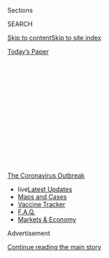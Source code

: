 <div id="app">

<div>

<div>

<div>

<div class="NYTAppHideMasthead css-1q2w90k e1suatyy0">

<div class="section css-ui9rw0 e1suatyy2">

<div class="css-eph4ug er09x8g0">

<div class="css-6n7j50">

</div>

<span class="css-1dv1kvn">Sections</span>

<div class="css-10488qs">

<span class="css-1dv1kvn">SEARCH</span>

</div>

[Skip to content](#site-content)[Skip to site index](#site-index)

</div>

<div class="css-10698na e1huz5gh0">

</div>

</div>

<div id="masthead-bar-one" class="section hasLinks css-15hmgas e1csuq9d3">

<div class="css-uqyvli e1csuq9d0">

</div>

<div class="css-1uqjmks e1csuq9d1">

</div>

<div class="css-9e9ivx">

[](https://myaccount.nytimes.com/auth/login?response_type=cookie&client_id=vi)

</div>

<div class="css-1bvtpon e1csuq9d2">

[Today’s Paper](https://www.nytimes.com/section/todayspaper)

</div>

</div>

</div>

</div>

<div data-aria-hidden="false">

<div id="site-content" role="main">

<div>

<div class="css-1aor85t" style="opacity:0.000000001;z-index:-1;visibility:hidden">

<div class="css-1hqnpie">

<div class="css-epjblv">

<span class="css-17xtcya">[Opinion](/section/opinion)</span><span class="css-x15j1o">|</span><span class="css-fwqvlz">Please
Don’t Call Them Heroes</span>

</div>

<div class="css-k008qs">

<div class="css-1iwv8en">

<span class="css-18z7m18"></span>

<div>

</div>

</div>

<span class="css-1n6z4y">https://nyti.ms/2OrIX9H</span>

<div class="css-1705lsu">

<div class="css-4xjgmj">

<div class="css-4skfbu" role="toolbar" data-aria-label="Social Media Share buttons, Save button, and Comments Panel with current comment count" data-testid="share-tools">

  - 
  - 
  - 
  - 
    
    <div class="css-6n7j50">
    
    </div>

  - 
  - 

</div>

</div>

</div>

</div>

</div>

</div>

<div id="NYT_TOP_BANNER_REGION" class="css-13pd83m">

<div>

<div id="styln-prism-menu-1592847958612" class="section interactive-content interactive-size-medium css-1edisqu">

<div class="css-17ih8de interactive-body">

<div id="scroll-container" class="css-1gj85ro">

[<span class="styln-title-wrap"><span class="css-1pje3qr">The
Coronavirus</span><span class="css-1pje3qr">
Outbreak</span></span>](https://www.nytimes.com/news-event/coronavirus?action=click&pgtype=Article&state=default&region=TOP_BANNER&context=storylines_menu)

  - <span class="css-kqxiym" data-emphasize="true">live</span>[Latest
    Updates](https://www.nytimes.com/2020/08/08/world/coronavirus-updates.html?action=click&pgtype=Article&state=default&region=TOP_BANNER&context=storylines_menu)
  - [Maps and
    Cases](https://www.nytimes.com/interactive/2020/us/coronavirus-us-cases.html?action=click&pgtype=Article&state=default&region=TOP_BANNER&context=storylines_menu)
  - [Vaccine
    Tracker](https://www.nytimes.com/interactive/2020/science/coronavirus-vaccine-tracker.html?action=click&pgtype=Article&state=default&region=TOP_BANNER&context=storylines_menu)
  - [F.A.Q.](https://www.nytimes.com/interactive/2020/world/coronavirus-tips-advice.html?action=click&pgtype=Article&state=default&region=TOP_BANNER&context=storylines_menu)
  - [Markets &
    Economy](https://www.nytimes.com/live/2020/08/07/business/stock-market-today-coronavirus?action=click&pgtype=Article&state=default&region=TOP_BANNER&context=storylines_menu)

</div>

</div>

</div>

</div>

</div>

<div id="top-wrapper" class="css-1sy8kpn">

<div id="top-slug" class="css-l9onyx">

Advertisement

</div>

[Continue reading the main story](#after-top)

<div class="ad top-wrapper" style="text-align:center;height:100%;display:block;min-height:250px">

<div id="top" class="place-ad" data-position="top" data-size-key="top">

</div>

</div>

<div id="after-top">

</div>

</div>

<div>

<div class="css-v5btjw etb61u70">

<div class="css-v05ibm etb61u71">

[Opinion](/section/opinion)

</div>

</div>

<div id="sponsor-wrapper" class="css-1hyfx7x">

<div id="sponsor-slug" class="css-19vbshk">

Supported by

</div>

[Continue reading the main story](#after-sponsor)

<div id="sponsor" class="ad sponsor-wrapper" style="text-align:center;height:100%;display:block">

</div>

<div id="after-sponsor">

</div>

</div>

<div class="css-186x18t">

</div>

<div class="css-1vkm6nb ehdk2mb0">

# Please Don’t Call Them Heroes

</div>

Parents and teachers need a real plan to reopen schools safely.

<div class="css-18e8msd">

<div class="css-vp77d3 epjyd6m0">

<div class="css-1p10dcb ey68jwv0" data-aria-hidden="true">

[![Farhad
Manjoo](https://static01.nyt.com/images/2019/01/08/opinion/farhad-manjoo-opinion/farhad-manjoo-opinion-thumbLarge.png
"Farhad Manjoo")](https://www.nytimes.com/by/farhad-manjoo)

</div>

<div class="css-1baulvz">

By [<span class="css-1baulvz last-byline" itemprop="name">Farhad
Manjoo</span>](https://www.nytimes.com/by/farhad-manjoo)

<div class="css-8atqhb">

Opinion Columnist

</div>

</div>

</div>

  - July 15, 2020

  - 
    
    <div class="css-4xjgmj">
    
    <div class="css-pvvomx" role="toolbar" data-aria-label="Social Media Share buttons, Save button, and Comments Panel with current comment count" data-testid="share-tools">
    
      - 
      - 
      - 
      - 
        
        <div class="css-6n7j50">
        
        </div>
    
      - 
      - 
    
    </div>
    
    </div>

</div>

<div class="css-79elbk" data-testid="photoviewer-wrapper">

<div class="css-z3e15g" data-testid="photoviewer-wrapper-hidden">

</div>

<div class="css-1a48zt4 ehw59r15" data-testid="photoviewer-children">

![<span class="css-cnj6d5 e1z0qqy90" itemprop="copyrightHolder"><span class="css-1ly73wi e1tej78p0">Credit...</span><span><span>Audra
Melton for The New York
Times</span></span></span>](https://static01.nyt.com/images/2020/07/15/opinion/15manjooWeb/merlin_174339132_8c5b6f24-5725-40ed-ac8b-ddd9ba33c790-articleLarge.jpg?quality=75&auto=webp&disable=upscale)

</div>

</div>

</div>

<div class="section meteredContent css-1r7ky0e" name="articleBody" itemprop="articleBody">

<div class="audioFigureHeading">

### Listen to This Op-Ed

<span class="css-16qbtva">Audio Recording by Audm</span>

</div>

<div class="css-qe9gm7">

<div>

</div>

</div>

<div class="css-1fanzo5 StoryBodyCompanionColumn">

<div class="css-53u6y8">

*To hear more audio stories from publishers like The New York Times,
download*
[**](https://www.audm.com/?utm_source=nytmag&utm_medium=embed&utm_campaign=left_behind_draper)
[*Audm for iPhone or
Android*](https://www.audm.com/?utm_source=nytopinion&utm_medium=embed&utm_campaign=please_call_heroes)*.*

In America, you should always get a little suspicious when politicians
suddenly [start calling you a
hero](https://slate.com/news-and-politics/2020/04/coronavirus-humans-vs-heroes.html).
It’s a well-worn trick; they’re buttering you up before sacrificing you
to the gods of unconstrained capitalism and governmental neglect.

A few months ago, it was nurses, doctors and other essential workers who
were hailed as heroes — a perfectly accurate and heartwarming sentiment,
but also one meant to obscure the sorry reality that the world’s richest
country was asking health care workers to treat coronavirus patients
[without providing adequate protective
gear](https://www.nytimes.com/2020/03/25/opinion/coronavirus-face-mask.html).

“Please don’t call me a hero,” [a nurse in
Brooklyn](https://slate.com/technology/2020/04/nurse-hero-protest.html)
wrote on a protest sign at the time. “I am being martyred against my
will.”

</div>

</div>

<div class="css-1fanzo5 StoryBodyCompanionColumn">

<div class="css-53u6y8">

Now, it’s America’s parents and teachers who are being valorized for
doing a job that really should not require putting their lives on the
line.

</div>

</div>

<div>

</div>

<div class="css-1fanzo5 StoryBodyCompanionColumn">

<div class="css-53u6y8">

At [a White House
event](https://www.whitehouse.gov/briefings-statements/remarks-president-trump-safely-reopening-americas-schools/)
last week to encourage the nation’s schools to reopen, Vice President
Mike Pence laid the heroism on thick. Parents and teachers, he said,
were “two categories of heroes that emerged” in the crisis. Since the
pandemic is all but over, at least in the magical thinking of the Trump
administration, Pence wants parents and teachers to again put on their
capes and save the day. “To open up America again, we got to open up
America’s schools,” he said.

I want schools to reopen as much any parent does. My wife and I were
[driven to the verge of
breakdown](https://www.nytimes.com/2020/04/22/opinion/coronavirus-parenting-burnout.html)
this spring while trying to home-school our kids while working from
home, and I am freaking out about having to do that again in the fall.

But parents and teachers would be wise to reject any invitation to
unnecessary heroism. I don’t want educating my kids to be a heroic act
of American defiance — I want it to be ordinary. And I’d rather not
sacrifice my children’s teachers, either, so that America’s economy can
begin humming once more.

Again and again in this crisis, the federal government’s callous
incompetence has left Americans with no good options. [Early research on
school
reopening](https://www.sciencemag.org/news/2020/07/school-openings-across-globe-suggest-ways-keep-coronavirus-bay-despite-outbreaks)
suggests that classrooms can be safe when the virus is contained or
declining, and so long as schools take necessary precautions to minimize
the chance that classrooms become superspreaders. But in much of the
nation, the virus remains uncontained, and so we face a grim future.
There will likely be danger and chaos if the schools do not reopen, and
there will be [danger and chaos if they
do](https://www.nytimes.com/2020/07/10/us/politics/trump-schools-reopening.html?searchResultPosition=1).

</div>

</div>

<div class="css-1fanzo5 StoryBodyCompanionColumn">

<div class="css-53u6y8">

The needs of children and working parents have long been ignored by
American lawmakers, but I’ve never felt the government’s neglect as
viscerally as in its inability to make school safe again during a
pandemic.

<div id="NYT_MAIN_CONTENT_2_REGION" class="css-9tf9ac">

<div>

<div id="styln-prism-freeform-1596575370630" class="section interactive-content interactive-size-medium css-1ftcdic">

<div class="css-17ih8de interactive-body">

<div id="prism-freeform-block-82053" class="css-19mumt8" role="complementary" data-storyline="The Coronavirus Outbreak" data-truncated="false" tabindex="0">

<div class="css-a8d9oz">

<div>

### The Coronavirus Outbreak

#### Back to School

Updated Aug. 8, 2020

The latest highlights as the first students return to U.S. schools.

  -   - Health experts say New York State schools are [in a good
        position to
        reopen](https://www.nytimes.com/2020/08/07/health/coronavirus-ny-schools-reopen.html?action=click&pgtype=Article&state=default&region=MAIN_CONTENT_2&context=storylines_keepup),
        and Gov. Andrew M. Cuomo has [cleared the
        way](https://www.nytimes.com/2020/08/07/nyregion/cuomo-schools-reopening.html?action=click&pgtype=Article&state=default&region=MAIN_CONTENT_2&context=storylines_keepup).
      - Many schools spent the summer focused on reopening classrooms.
        What if they had [focused on improving remote
        learning](https://www.nytimes.com/2020/08/07/us/remote-learning-fall-2020.html?action=click&pgtype=Article&state=default&region=MAIN_CONTENT_2&context=storylines_keepup)
        instead?
      - A mother in Germany describes how her family [coped with the
        anxiety and
        uncertainty](https://www.nytimes.com/2020/08/07/parenting/germany-schools-reopening-children.html?action=click&pgtype=Article&state=default&region=MAIN_CONTENT_2&context=storylines_keepup)
        of going back to school there.
      - A high school freshman tested positive after two days in class.
        A yearbook editor worries about access to sporting events. We
        spoke to students about [what school is like in the age of
        Covid-19.](https://www.nytimes.com/2020/08/06/us/coronavirus-students.html?action=click&pgtype=Article&state=default&region=MAIN_CONTENT_2&context=storylines_keepup)

<div id="styln-survey-component-82053" class="styln-survey-component">

</div>

</div>

</div>

</div>

</div>

</div>

</div>

</div>

Shouldn’t getting our kids back to school have been a primary goal of
the federal government throughout the summer? What possible excuse can
anyone muster for falling down on this job?

I’m reminded of that famous presidential call to sacrifice: Ask not what
your country can do for you … because, honestly, it probably won’t do
much of anything, and your best bet when facing a crisis is to [just
learn to live with
it](https://www.nytimes.com/2020/03/18/opinion/coronavirus-trump.html).
(This sounds like a joke, but it’s the actual plan: “The virus is with
us, but we need to live with it,” one anonymous administration official
recently [told NBC
News](https://www.nbcnews.com/politics/politics-news/we-need-live-it-white-house-readies-new-message-nation-n1232884).)

</div>

</div>

<div>

</div>

<div class="css-1fanzo5 StoryBodyCompanionColumn">

<div class="css-53u6y8">

Experts say there are many ways to [mitigate the risks of the
coronavirus while reopening the
schools](https://www.nytimes.com/2020/07/10/opinion/coronavirus-schools-reopening.html).
The most obvious of these would have been to reduce the spread of the
virus, but you know how well that’s going.

The federal government could also have provided [the hundreds of
billions of
dollars](https://ccsso.org/blog/ccsso-submits-cost-estimate-safely-reopening-public-schools-after-covid)
that school district officials say is necessary to remake education
during a pandemic. We could have funded hazard pay for teachers and paid
time off for parents, and come up with a plan to repurpose office
buildings or gyms for the space required to teach students while social
distancing.

In May, [Democrats in the House
passed](https://blogs.edweek.org/edweek/campaign-k-12/2020/05/covid-relief-schools-60-billion-democrats-bill.html)
a bill that calls for $58 billion in new funds for schools. But the
Republican Senate has not taken up the measure, and President Trump has
done little more than post several all-caps tweets demanding that they
reopen. In cable-news interviews this weekend, Betsy DeVos, the
education secretary, [refused to
say](https://www.cnn.com/2020/07/12/politics/betsy-devos-schools-reopening-coronavirus-cnntv/index.html)
if schools should follow the Centers for Disease Control and
Prevention’s [health
guidelines](https://www.cdc.gov/coronavirus/2019-ncov/community/schools-childcare/schools.html),
which calls for strict social distancing, masks and the installation of
physical barriers and improved ventilation to reduce the spread of the
virus.

</div>

</div>

<div class="css-1fanzo5 StoryBodyCompanionColumn">

<div class="css-53u6y8">

DeVos’s plan, like Trump’s, appears to be little more than wishful
thinking: Go to school. Don’t worry about it. Things will be fine.
You’re a hero\!

Forgive me if I feel less like a hero than like a chump. This week
several large school districts, including Los Angeles and San Diego,
announced that it’s too dangerous to open for in-person instruction. I
expect that we’ll see a wave of others deciding the same, leaving
parents across the country in an impossible bind.

There is a danger that frustrated parents blame teachers for the crisis.
After all, distance learning has been a disaster. It’s unfair, and
likely impossible, for kids to learn by themselves off a screen, and in
my experience, remote learning requires a great deal of parental
oversight, which is difficult or impossible for most overburdened
parents.

But as I tried and failed to educate my kids during months under
quarantine, I gained new appreciation for my children’s teachers, and
I’m wary of asking more of them. Spending a day teaching kids has got
to be one of the most difficult and most thankless job our society asks
professionals to do. It doesn’t strike me as fair to demand that
teachers now risk their lives, too, just because our government couldn’t
be bothered to protect them. Teachers shouldn’t have to be heroes to do
their jobs; educating our children should be heroism enough.

## Office Hours With Farhad Manjoo

*Farhad wants to* [*chat with readers on the
phone*](https://www.nytimes.com/2019/05/16/opinion/farhad-office-hours.html?module=inline)*.
If you’re interested in talking to a New York Times columnist about
anything that’s on your mind, please fill out this form. Farhad will
select a few readers to call.*

</div>

</div>

<div style="max-width:100%;margin:0 auto">

<div id="100000006507025" class="css-17dprlf" data-slug="farhad-office-hours" style="max-width:600px">

</div>

</div>

<div class="css-1fanzo5 StoryBodyCompanionColumn">

<div class="css-53u6y8">

*The Times is committed to publishing* [*a diversity of
letters*](https://www.nytimes.com/2019/01/31/opinion/letters/letters-to-editor-new-york-times-women.html)
*to the editor. We’d like to hear what you think about this or any of
our articles. Here are some*
[*tips*](https://help.nytimes.com/hc/en-us/articles/115014925288-How-to-submit-a-letter-to-the-editor)*.
And here's our email:*
[*letters@nytimes.com*](mailto:letters@nytimes.com)*.*

*Follow The New York Times Opinion section on*
[*Facebook*](https://www.facebook.com/nytopinion)*,* [*Twitter
(@NYTopinion)*](http://twitter.com/NYTOpinion) *and*
[*Instagram*](https://www.instagram.com/nytopinion/)*.*

</div>

</div>

</div>

<div>

</div>

<div>

</div>

<div>

</div>

<div>

<div id="bottom-wrapper" class="css-1ede5it">

<div id="bottom-slug" class="css-l9onyx">

Advertisement

</div>

[Continue reading the main story](#after-bottom)

<div id="bottom" class="ad bottom-wrapper" style="text-align:center;height:100%;display:block;min-height:90px">

</div>

<div id="after-bottom">

</div>

</div>

</div>

</div>

</div>

## Site Index

<div>

</div>

## Site Information Navigation

  - [© <span>2020</span> <span>The New York Times
    Company</span>](https://help.nytimes.com/hc/en-us/articles/115014792127-Copyright-notice)

<!-- end list -->

  - [NYTCo](https://www.nytco.com/)
  - [Contact
    Us](https://help.nytimes.com/hc/en-us/articles/115015385887-Contact-Us)
  - [Work with us](https://www.nytco.com/careers/)
  - [Advertise](https://nytmediakit.com/)
  - [T Brand Studio](http://www.tbrandstudio.com/)
  - [Your Ad
    Choices](https://www.nytimes.com/privacy/cookie-policy#how-do-i-manage-trackers)
  - [Privacy](https://www.nytimes.com/privacy)
  - [Terms of
    Service](https://help.nytimes.com/hc/en-us/articles/115014893428-Terms-of-service)
  - [Terms of
    Sale](https://help.nytimes.com/hc/en-us/articles/115014893968-Terms-of-sale)
  - [Site Map](https://spiderbites.nytimes.com)
  - [Help](https://help.nytimes.com/hc/en-us)
  - [Subscriptions](https://www.nytimes.com/subscription?campaignId=37WXW)

</div>

</div>

</div>

</div>

